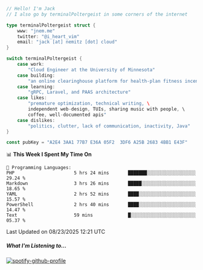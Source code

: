 ```go
// Hello! I'm Jack
// I also go by terminalPoltergeist in some corners of the internet

type terminalPoltergeist struct {
    www: "jnem.me"
    twitter: "@i_heart_vim"
    email: "jack [at] nemitz [dot] cloud"
}

switch terminalPoltergeist {
    case work:
        "Cloud Engineer at the University of Minnesota"
    case building:
        "an online clearinghouse platform for health-plan fitness incentive programs"
    case learning:
        "gRPC, Laravel, and PAAS architecture"
    case likes:
        "premature optimization, technical writing, \
        independent web-design, TUIs, sharing music with people, \
        coffee, well-documented apis"
    case dislikes:
        "politics, clutter, lack of communication, inactivity, Java"
}

const pubKey = "A2E4 3AA1 77B7 E36A 05F2  3DF6 A25B 2683 4BB1 E43F"
```

<!--START_SECTION:waka-->
📊 **This Week I Spent My Time On** 

```text
💬 Programming Languages: 
PHP                      5 hrs 24 mins       ███████░░░░░░░░░░░░░░░░░░   29.24 % 
Markdown                 3 hrs 26 mins       █████░░░░░░░░░░░░░░░░░░░░   18.65 % 
YAML                     2 hrs 52 mins       ████░░░░░░░░░░░░░░░░░░░░░   15.57 % 
PowerShell               2 hrs 40 mins       ████░░░░░░░░░░░░░░░░░░░░░   14.47 % 
Text                     59 mins             █░░░░░░░░░░░░░░░░░░░░░░░░   05.37 % 
```


 Last Updated on 08/23/2025 12:21 UTC
<!--END_SECTION:waka-->

##### What I'm Listening to...

[![spotify-github-profile](https://jnem.me/listening-item?maxAge=2592000)](https://jnem.me/listening)
